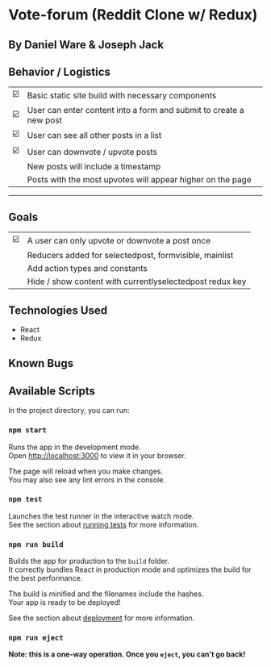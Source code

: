 # Vote-forum (Reddit Clone w/ Redux)

## By Daniel Ware & Joseph Jack







## Behavior / Logistics

| | |
|--------|--------|
| :ballot_box_with_check: | Basic static site build with necessary components|
| :ballot_box_with_check: | User can enter content into a form and submit to create a new post |
| :ballot_box_with_check: | User can see all other posts in a list |
| :ballot_box_with_check: | User can downvote / upvote posts |
|  | New posts will include a timestamp |
|  | Posts with the most upvotes will appear higher on the page |

----------
## Goals

|  |  |
|----|----|
| :ballot_box_with_check: | A user can only upvote or downvote a post once |
|  | Reducers added for selectedpost, formvisible, mainlist |
|  | Add action types and constants |
|  | Hide / show content with currentlyselectedpost redux key |


## Technologies Used

- React
- Redux


## Known Bugs




## Available Scripts

In the project directory, you can run:

### `npm start`

Runs the app in the development mode.\
Open [http://localhost:3000](http://localhost:3000) to view it in your browser.

The page will reload when you make changes.\
You may also see any lint errors in the console.

### `npm test`

Launches the test runner in the interactive watch mode.\
See the section about [running tests](https://facebook.github.io/create-react-app/docs/running-tests) for more information.

### `npm run build`

Builds the app for production to the `build` folder.\
It correctly bundles React in production mode and optimizes the build for the best performance.

The build is minified and the filenames include the hashes.\
Your app is ready to be deployed!

See the section about [deployment](https://facebook.github.io/create-react-app/docs/deployment) for more information.

### `npm run eject`

**Note: this is a one-way operation. Once you `eject`, you can't go back!**

